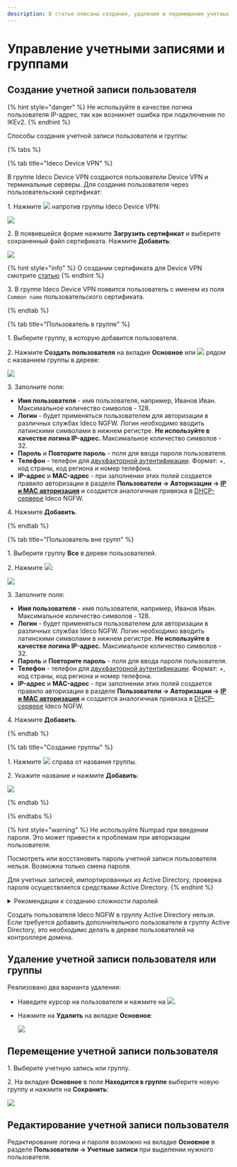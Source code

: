 ```yaml
---
description: В статье описаны создание, удаление и перемещение учетных записей пользователей.
---
```


# Управление учетными записями и группами

## Создание учетной записи пользователя

{% hint style="danger" %}
Не используйте в качестве логина пользователя IP-адрес, так как возникнет ошибка при подключении по IKEv2.
{% endhint %}

Способы создания учетной записи пользователя и группы:

{% tabs %}

{% tab title="Ideco Device VPN" %}

В группе Ideco Device VPN создаются пользователи Device VPN и терминальные серверы. Для создания пользователя через пользовательский сертификат:

1\. Нажмите ![](/.gitbook/assets/icon-add-user.png) напротив группы Ideco Device VPN:

![](/.gitbook/assets/tree21.png)

2\. В появившейся форме нажмите **Загрузить сертификат** и выберите сохраненный файл сертификата. Нажмите **Добавить**:

![](/.gitbook/assets/tree22.png)

{% hint style="info" %}
О создании сертификата для Device VPN смотрите [статью](/settings/users/ideco-client/device-vpn-cert.md)
{% endhint %}

3\. В группе Ideco Device VPN появится пользователь с именем из поля `Common name` пользовательского сертификата.

{% endtab %}

{% tab title="Пользователь в группе" %}

1\. Выберите группу, в которую добавится пользователя.

2\. Нажмите **Создать пользователя** на вкладке **Основное** или ![](/.gitbook/assets/icon-add-user.png) рядом с названием группы в дереве:

![](/.gitbook/assets/tree2.gif)

3\. Заполните поля:

* **Имя пользователя** - имя пользователя, например, Иванов Иван. Максимальное количество символов - 128.
* **Логин** - будет применяться пользователем для авторизации в различных службах Ideco NGFW. Логин необходимо вводить латинскими символами в нижнем регистре. **Не используйте в качестве логина IP-адрес.** Максимальное количество символов - 32.
* **Пароль** и **Повторите пароль** - поля для ввода пароля пользователя.
* **Телефон** - телефон для [двухфакторной аутентификации](/settings/users/two-factor-authentication.md). Формат: +, код страны, код региона и номер телефона.
* **IP-адрес** и **MAC-адрес** - при заполнении этих полей создается правило авторизации в разделе **Пользователи -> Авторизации -> [IP и MAC авторизация](/settings/users/authorization/ip-and-mac-authorization/README.md)** и создается аналогичная привязка в [DHCP-сервере](/settings/services/dhcp.md) Ideco NGFW.

4\. Нажмите **Добавить**.

{% endtab %}

{% tab title="Пользователь вне групп" %}

1\. Выберите группу **Все** в дереве пользователей.

2\. Нажмите ![](/.gitbook/assets/icon-add-user.png):

![](/.gitbook/assets/tree3.gif)

3\. Заполните поля:

* **Имя пользователя** - имя пользователя, например, Иванов Иван. Максимальное количество символов - 128.
* **Логин** - будет применяться пользователем для авторизации в различных службах Ideco NGFW. Логин необходимо вводить латинскими символами в нижнем регистре. **Не используйте в качестве логина IP-адрес.** Максимальное количество символов - 32.
* **Пароль** и **Повторите пароль** - поля для ввода пароля пользователя.
* **Телефон** - телефон для [двухфакторной аутентификации](/settings/users/two-factor-authentication.md). Формат: +, код страны, код региона и номер телефона.
* **IP-адрес** и **MAC-адрес** - при заполнении этих полей создается правило авторизации в разделе **Пользователи -> Авторизации -> [IP и MAC авторизация](/settings/users/authorization/ip-and-mac-authorization/README.md)** и создается аналогичная привязка в [DHCP-сервере](/settings/services/dhcp.md) Ideco NGFW.

4\. Нажмите **Добавить**.

{% endtab %}

{% tab title="Создание группы" %}

1\. Нажмите ![](/.gitbook/assets/icon-group.png) справа от названия группы.

2\. Укажите название и нажмите **Добавить**:

![](/.gitbook/assets/tree4.gif)

{% endtab %}

{% endtabs %}

{% hint style="warning" %}
Не используйте Numpad при введении пароля. Это может привести к проблемам при авторизации пользователя.

Посмотреть или восстановить пароль учетной записи пользователя нельзя. Возможна только смена пароля.

Для учетных записей, импортированных из Active Directory, проверка пароля осуществляется средствами Active Directory.
{% endhint %}

<details>

<summary>Рекомендации к созданию сложности паролей</summary>

**Доступна автоматическая генерация пароля!**

* Минимальная длина - 12 символов.
* Использование строчных и заглавных латинских символов.
* Использование цифр и специальных символов.

</details>

Создать пользователя Ideco NGFW в группу Active Directory нельзя. Если требуется добавить дополнительного пользователя в группу Active Directory, это необходимо делать в дереве пользователей на контроллере домена.

## Удаление учетной записи пользователя или группы

Реализовано два варианта удаления:

* Наведите курсор на пользователя и нажмите на ![](/.gitbook/assets/icon-delete2.png).

* Нажмите на **Удалить** на вкладке **Основное**:

    ![](/.gitbook/assets/tree5.gif)

## Перемещение учетной записи пользователя

1\. Выберите учетную запись или группу.

2\. На вкладке **Основное** в поле **Находится в группе** выберите новую группу и нажмите на **Сохранить**:

![](/.gitbook/assets/tree6.gif)

## Редактирование учетной записи пользователя

Редактирование логина и пароля возможно на вкладке **Основное** в разделе **Пользователи -> Учетные записи** при выделении нужного пользователя.
